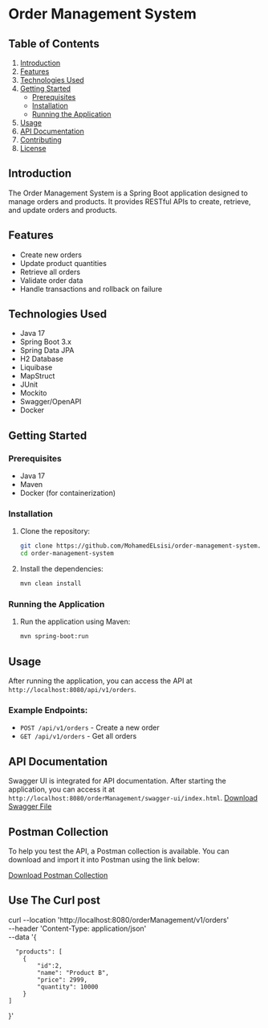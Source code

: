 # Order Management System

## Table of Contents
1. [Introduction](#introduction)
2. [Features](#features)
3. [Technologies Used](#technologies-used)
4. [Getting Started](#getting-started)
    - [Prerequisites](#prerequisites)
    - [Installation](#installation)
    - [Running the Application](#running-the-application)
5. [Usage](#usage)
6. [API Documentation](#api-documentation)
7. [Contributing](#contributing)
8. [License](#license)

## Introduction
The Order Management System is a Spring Boot application designed to manage orders and products. It provides RESTful APIs to create, retrieve, and update orders and products.

## Features
- Create new orders
- Update product quantities
- Retrieve all orders
- Validate order data
- Handle transactions and rollback on failure

## Technologies Used
- Java 17
- Spring Boot 3.x
- Spring Data JPA
- H2 Database
- Liquibase
- MapStruct
- JUnit
- Mockito
- Swagger/OpenAPI
- Docker

## Getting Started

### Prerequisites
- Java 17
- Maven
- Docker (for containerization)

### Installation
1. Clone the repository:
    ```sh
    git clone https://github.com/MohamedELsisi/order-management-system.git
    cd order-management-system
    ```

2. Install the dependencies:
    ```sh
    mvn clean install
    ```

### Running the Application
1. Run the application using Maven:
    ```sh
    mvn spring-boot:run
    ```

## Usage
After running the application, you can access the API at `http://localhost:8080/api/v1/orders`.

### Example Endpoints:
- `POST /api/v1/orders` - Create a new order
- `GET /api/v1/orders` - Get all orders

## API Documentation
Swagger UI is integrated for API documentation. After starting the application, you can access it at `http://localhost:8080/orderManagement/swagger-ui/index.html`.
[Download Swagger File](https://github.com/MohamedELsisi/order-management-system/blob/master/src/main/resources/swagger.yaml)
## Postman Collection
To help you test the API, a Postman collection is available. You can download and import it into Postman using the link below:

[Download Postman Collection](https://github.com/MohamedELsisi/order-management-system/blob/master/src/main/resources/Orders-Collection.postman_collection.json)

## Use The Curl post
curl --location 'http://localhost:8080/orderManagement/v1/orders' \
--header 'Content-Type: application/json' \
--data '{ 

      "products": [
        {
            "id":2,
            "name": "Product B",
            "price": 2999,
            "quantity": 10000
        }
    ]
}'